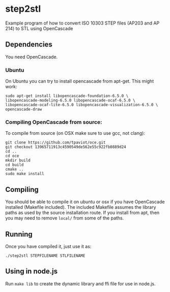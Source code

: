 # step2stl
Example program of how to convert ISO 10303 STEP files (AP203 and AP 214) to STL using OpenCascade

## Dependencies

You need OpenCascade.

### Ubuntu

On Ubuntu you can try to install opencascade from apt-get. This might
work:

```
sudo apt-get install libopencascade-foundation-6.5.0 \
libopencascade-modeling-6.5.0 libopencascade-ocaf-6.5.0 \
libopencascade-ocaf-lite-6.5.0 libopencascade-visualization-6.5.0 \
opencascade-draw
```


### Compiling OpenCascade from source:

To compile from source (on OSX make sure to use gcc, not clang):

```
git clone https://github.com/tpaviot/oce.git
git checkout 13965711913c4590549de562e55c922fb0889d24
cd ..
cd oce
mkdir build
cd build
cmake ..
sudo make install
```


## Compiling

You should be able to compile it on ubuntu or osx if you have
OpenCascade installed (Makefile included). The included Makefile
assumes the library paths as used by the source installation route. If
you install from apt, then you may need to remove `local/` from some
of the paths.

## Running

Once you have compiled it,
just use it as:

```
./step2stl STEPFILENAME STLFILENAME
```

## Using in node.js

Run `make lib` to create the dynamic library and ffi file for use in node.js.

